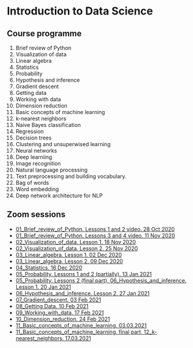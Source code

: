 # Introduction to Data Science

## Course programme

1. Brief review of Python
1. Visualization of data
1. Linear algebra
1. Statistics
1. Probability
1. Hypothesis and inference
1. Gradient descent
1. Getting data
1. Working with data
1. Dimension reduction
1. Basic concepts of machine learning
1. k-nearest neighbors
1. Naive Bayes classification
1. Regression
1. Decision trees
1. Clustering and unsuperwised learning
1. Neural networks
1. Deep learniing
1. Image recognition
1. Natural language processing
1. Text preprocessing and building vocabulary.
1. Bag of words
1. Word embedding
1. Deep network architecture for NLP

## Zoom sessions

- [01_Brief_review_of_Python. Lessons 1 and 2 video. 28 Oct 2020](https://drive.google.com/file/d/1uR_J3UKTWKaeXah56Ro9ReAN9miBywxE/view?usp=sharing)
- [01_Brief_review_of_Python. Lessons 3 and 4 video. 11 Nov 2020](https://drive.google.com/file/d/1Fl52XiTQlZgfaFYgJ8KcKza4Rk5amZPr/view?usp=sharing)
- [02_Visualization_of_data. Lesson 1. 18 Nov 2020](https://drive.google.com/file/d/1awHThj9VWfXWzu4NWZEGHQsyrjl_S8Mp/view?usp=sharing)
- [02_Visualization_of_data. Lesson 2. 25 Nov 2020](https://drive.google.com/drive/folders/1zbj-rXLDVpMYHibNhJACLLel5HFxwBXL?usp=sharing)
- [03_Linear_algebra. Lesson 1. 02 Dec 2020](https://drive.google.com/file/d/1QLdU7VMm9lrWu7cp8kxff5kNwXivVUac/view?usp=sharing)
- [03_Linear_algebra. Lesson 2. 09 Dec 2020](https://drive.google.com/file/d/1d_fIIYCKeqxgjQK9gYUwOou2p1oI9pN4/view?usp=sharing)
- [04_Statistics. 16 Dec 2020](https://drive.google.com/file/d/11Kksr-jr1-c7uKtE0jh9dkvIQ9SBiZ2H/view?usp=sharing)
- [05_Probability. Lessons 1 and 2 (partially). 13 Jan 2021](https://drive.google.com/file/d/1AcEgpJzQTkKZ4L6-DqF6KZhukS1hzXTT/view?usp=sharing)
- [05_Probability. Lessons 2 (final part), 06_Hypothesis_and_inference. Lesson 1. 20 Jan 2021](https://drive.google.com/file/d/16PaAt28uU3Jk4vFgL77QE81wy0-P5K-1/view?usp=sharing)
- [06_Hypothesis_and_inference. Lesson 2. 27 Jan 2021](https://drive.google.com/file/d/1ghERPEjkhW3LUgyu0XRFzgm6ypU1chPQ/view?usp=sharing)
- [07_Gradient_descent. 03 Feb 2021](https://drive.google.com/file/d/1r0bXGGxShSLQsOYnLZEnDWMMYQHl_gXz/view?usp=sharing)
- [08_Getting Data. 10 Feb 2021](https://drive.google.com/file/d/1w9qjBpADGggZFhAaKjL35LAwwbZ-Ot9g/view?usp=sharing)
- [09_Working_with_data. 17 Feb 2021](https://drive.google.com/file/d/15pJJ5tJ7LMc4KluywJnMhHLr9O5vIzUO/view?usp=sharing)
- [10_Dimension_reduction. 24 Feb 2021](https://drive.google.com/file/d/15S4TWjuguTy-4BbIsPSdTzA7BZOu0SRh/view?usp=sharing)
- [11_Basic_concepts_of_machine_learning. 03.03.2021](https://drive.google.com/file/d/1ZmHwQ1Wz73gAhOutoBjGemwlLzSxTqVa/view?usp=sharing)
- [11_Basic_concepts_of_machine_learning, final part, 12_k-nearest_neighbors. 17.03.2021](https://drive.google.com/file/d/1DAWfaFicobYxmDSEaZabdf6CP0K56mXe/view?usp=sharing)
